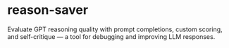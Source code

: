 # reason-saver
Evaluate GPT reasoning quality with prompt completions, custom scoring, and self-critique — a tool for debugging and improving LLM responses.
